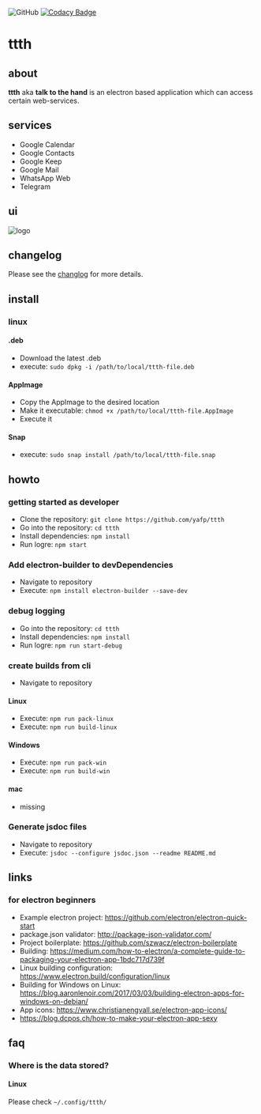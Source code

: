 ![GitHub](https://img.shields.io/github/license/yafp/ttth.svg)
[![Codacy Badge](https://api.codacy.com/project/badge/Grade/64a82c2d156f41c1b75431fb6da1c693)](https://www.codacy.com/app/yafp/ttth?utm_source=github.com&amp;utm_medium=referral&amp;utm_content=yafp/ttth&amp;utm_campaign=Badge_Grade)

# ttth
## about
**ttth** aka **talk to the hand** is an electron based application which can access certain web-services.

## services
* Google Calendar
* Google Contacts
* Google Keep
* Google Mail
* WhatsApp Web
* Telegram

## ui
![logo](https://raw.githubusercontent.com/yafp/ttth/master/.github/ui_latest.png)

## changelog
Please see the [changlog](CHANGELOG.md) for more details.

## install
### linux

#### .deb
* Download the latest .deb
* execute: ```sudo dpkg -i /path/to/local/ttth-file.deb```

#### AppImage
* Copy the AppImage to the desired location
* Make it executable: ```chmod +x /path/to/local/ttth-file.AppImage```
* Execute it

#### Snap
* execute: ```sudo snap install /path/to/local/ttth-file.snap```


## howto
### getting started as developer
* Clone the repository: ```git clone https://github.com/yafp/ttth```
* Go into the repository: ```cd ttth```
* Install dependencies: ```npm install```
* Run logre: ```npm start```

### Add electron-builder to devDependencies
* Navigate to repository
* Execute: ```npm install electron-builder --save-dev```

### debug logging
* Go into the repository: ```cd ttth```
* Install dependencies: ```npm install```
* Run logre: ```npm run start-debug```

### create builds from cli
* Navigate to repository
#### Linux
* Execute: ```npm run pack-linux```
* Execute: ```npm run build-linux```
#### Windows
* Execute: ```npm run pack-win```
* Execute: ```npm run build-win```
#### mac
* missing

### Generate jsdoc files
* Navigate to repository
* Execute: ```jsdoc --configure jsdoc.json --readme README.md```

## links
### for electron beginners
* Example electron project: https://github.com/electron/electron-quick-start
* package.json validator: http://package-json-validator.com/
* Project boilerplate: https://github.com/szwacz/electron-boilerplate
* Building: https://medium.com/how-to-electron/a-complete-guide-to-packaging-your-electron-app-1bdc717d739f
* Linux building configuration: https://www.electron.build/configuration/linux
* Building for Windows on Linux: https://blog.aaronlenoir.com/2017/03/03/building-electron-apps-for-windows-on-debian/
* App icons: https://www.christianengvall.se/electron-app-icons/
* https://blog.dcpos.ch/how-to-make-your-electron-app-sexy


## faq
### Where is the data stored?
#### Linux
Please check ```~/.config/ttth/```
